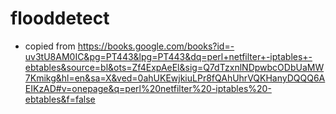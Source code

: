 # flooddetect

* copied from https://books.google.com/books?id=-uv3tU8AM0IC&pg=PT443&lpg=PT443&dq=perl+netfilter+-iptables+-ebtables&source=bl&ots=Zf4ExpAeEl&sig=Q7dTzxnlNDpwbcODbUaMW7Kmikg&hl=en&sa=X&ved=0ahUKEwjkiuLPr8fQAhUhrVQKHanyDQQQ6AEIKzAD#v=onepage&q=perl%20netfilter%20-iptables%20-ebtables&f=false

